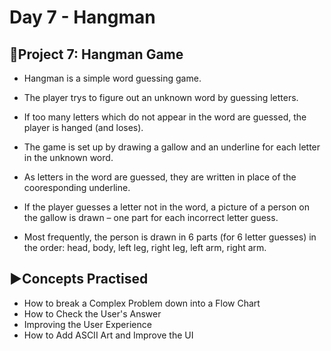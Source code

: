 # Day 7 - Hangman

## 📝Project 7: Hangman Game
- Hangman is a simple word guessing game.
- The player trys to figure out an unknown word by guessing letters.
- If too many letters which do not appear in the word are guessed, the player is hanged (and loses).
  
- The game is set up by drawing a gallow and an underline for each letter in the unknown word.
- As letters in the word are guessed, they are written in place of the cooresponding underline.
- If the player guesses a letter not in the word, a picture of a person on the gallow is drawn – one part for each incorrect letter guess.
- Most frequently, the person is drawn in 6 parts (for 6 letter guesses) in the order: head, body, left leg, right leg, left arm, right arm.
  
## ▶️Concepts Practised
- How to break a Complex Problem down into a Flow Chart
- How to Check the User's Answer
- Improving the User Experience
-  How to Add ASCII Art and Improve the UI
